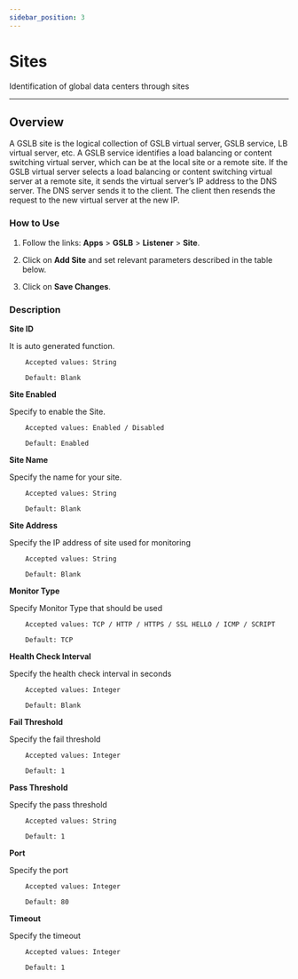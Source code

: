 ```yaml
---
sidebar_position: 3
---
```


# Sites

Identification of global data centers through sites

---

## Overview

A GSLB site is the logical collection of GSLB virtual server, GSLB service, LB virtual server, etc. A GSLB service identifies a load balancing or content switching virtual server, which can be at the local site or a remote site. If the GSLB virtual server selects a load balancing or content switching virtual server at a remote site, it sends the virtual server’s IP address to the DNS server. The DNS server sends it to the client. The client then resends the request to the new virtual server at the new IP.

<!-- [sites](/img/gslb/v8/sites.png) -->

### How to Use

1. Follow the links: **Apps** > **GSLB** > **Listener** > **Site**.

2. Click on **Add Site** and set relevant parameters described in the table below.

3. Click on **Save Changes**.

### Description


**Site ID**

It is auto generated function.

```
    Accepted values: String

    Default: Blank 
```


**Site Enabled**

Specify to enable the Site.

```
    Accepted values: Enabled / Disabled 

    Default: Enabled 
```


**Site Name**

Specify the name for your site.

```
    Accepted values: String

    Default: Blank 
```


**Site Address**

Specify the IP address of site used for monitoring

```
    Accepted values: String

    Default: Blank 
```


**Monitor Type**

Specify Monitor Type that should be used


```
    Accepted values: TCP / HTTP / HTTPS / SSL HELLO / ICMP / SCRIPT

    Default: TCP 
```


**Health Check Interval**

Specify the health check interval in seconds


```
    Accepted values: Integer

    Default: Blank 
```


**Fail Threshold**

Specify the fail threshold


```
    Accepted values: Integer

    Default: 1 
```


**Pass Threshold**

Specify the pass threshold


```
    Accepted values: String

    Default: 1 
```


**Port**

Specify the port


```
    Accepted values: Integer

    Default: 80
```


**Timeout**

Specify the timeout


```
    Accepted values: Integer

    Default: 1
```